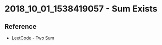 # 2018_10_01_1538419057 - Sum Exists

## Reference
- [LeetCode - Two Sum](https://leetcode.com/articles/two-sum/#)